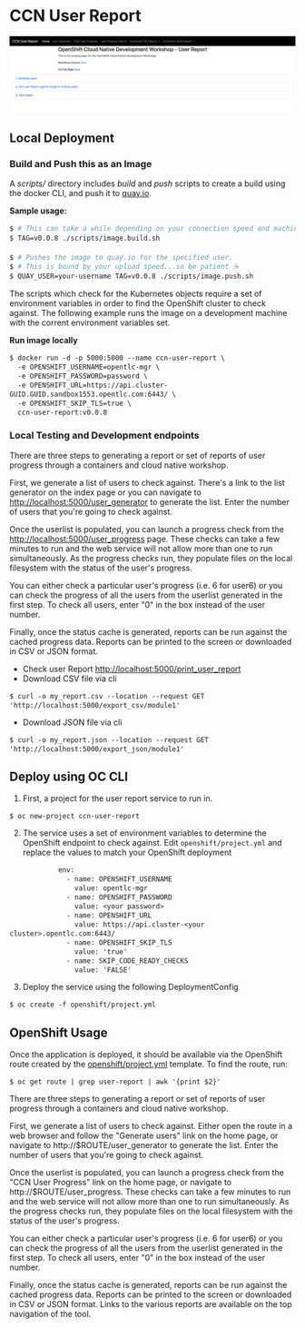 # CCN User Report 

![Landing Page](images/landingpage.png)

## Local Deployment 

### Build and Push this as an Image

A *scripts/* directory includes *build* and *push* scripts to create a build
using the docker CLI, and push it to [quay.io](https;//quay.io).


**Sample usage:**

```bash
$ # This can take a while depending on your connection speed and machine specs
$ TAG=v0.0.8 ./scripts/image.build.sh 

$ # Pushes the image to quay.io for the specified user.
$ # This is bound by your upload speed...so be patient ☕
$ QUAY_USER=your-username TAG=v0.0.8 ./scripts/image.push.sh
```

The scripts which check for the Kubernetes objects require a set of environment variables in order to find the OpenShift cluster to check against. The following example runs the image on a development machine with the corrent environment variables set.

**Run image locally**
```
$ docker run -d -p 5000:5000 --name ccn-user-report \
  -e OPENSHIFT_USERNAME=opentlc-mgr \
  -e OPENSHIFT_PASSWORD=password \
  -e OPENSHIFT_URL=https://api.cluster-GUID.GUID.sandbox1553.opentlc.com:6443/ \
  -e OPENSHIFT_SKIP_TLS=true \
  ccn-user-report:v0.0.8
```

### Local Testing and Development endpoints

There are three steps to generating a report or set of reports of user progress through a containers and cloud native workshop.

First, we generate a list of users to check against. There's a link to the list generator on the index page or you can navigate to [http://localhost:5000/user_generator](http://localhost:5000/user_generator) to generate the list. Enter the number of users that you're going to check against.

Once the userlist is populated, you can launch a progress check from the [http://localhost:5000/user_progress](http://localhost:5000/user_progress) page. These checks can take a few minutes to run and the web service will not allow more than one to run simultaneously. As the progress checks run, they populate files on the local filesystem with the status of the user's progress.

You can either check a particular user's progress (i.e. 6 for user6) or you can check the progress of all the users from the userlist generated in the first step. To check all users, enter "0" in the box instead of the user number.

Finally, once the status cache is generated, reports can be run against the cached progress data. Reports can be printed to the screen or downloaded in CSV or JSON format.

* Check user Report
[http://localhost:5000/print_user_report](http://localhost:5000/print_user_report)
* Download CSV file via cli
```
$ curl -o my_report.csv --location --request GET 'http://localhost:5000/export_csv/module1'
```
* Download JSON file via cli
```
$ curl -o my_report.json --location --request GET 'http://localhost:5000/export_json/module1'
```

## Deploy using OC CLI  

1) First, a project for the user report service to run in.

```
$ oc new-project ccn-user-report
```

2) The service uses a set of environment variables to determine the OpenShift endpoint to check against. Edit ```openshift/project.yml``` and replace the values to match your OpenShift deployment

```
            env:
              - name: OPENSHIFT_USERNAME
                value: opentlc-mgr
              - name: OPENSHIFT_PASSWORD
                value: <your password>
              - name: OPENSHIFT_URL
                value: https://api.cluster-<your cluster>.opentlc.com:6443/
              - name: OPENSHIFT_SKIP_TLS
                value: 'true'
              - name: SKIP_CODE_READY_CHECKS
                value: 'FALSE'
```

3) Deploy the service using the following DeploymentConfig
```
$ oc create -f openshift/project.yml  
```

## OpenShift Usage 
Once the application is deployed, it should be available via the OpenShift route created by the [openshift/project.yml](openshift/project.yml) template. To find the route, run:

```
$ oc get route | grep user-report | awk '{print $2}'
```

There are three steps to generating a report or set of reports of user progress through a containers and cloud native workshop.

First, we generate a list of users to check against. Either open the route in a web browser and follow the "Generate users" link on the home page, or navigate to http://$ROUTE/user_generator to generate the list. Enter the number of users that you're going to check against.

Once the userlist is populated, you can launch a progress check from the "CCN User Progress" link on the home page, or navigate to http://$ROUTE/user_progress. These checks can take a few minutes to run and the web service will not allow more than one to run simultaneously. As the progress checks run, they populate files on the local filesystem with the status of the user's progress.

You can either check a particular user's progress (i.e. 6 for user6) or you can check the progress of all the users from the userlist generated in the first step. To check all users, enter "0" in the box instead of the user number.

Finally, once the status cache is generated, reports can be run against the cached progress data. Reports can be printed to the screen or downloaded in CSV or JSON format. Links to the various reports are available on the top navigation of the tool.
